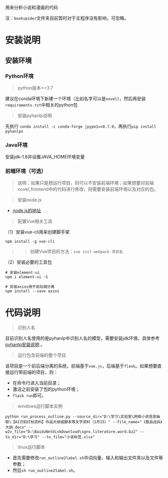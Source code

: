 用来分析小说和漫画的代码


注：`bookspider`文件夹目前暂时对于主程序没有影响，可忽略。


# 安装说明

## 安装环境

### Python环境

> python版本>=3.7

建议在conda环境下新建一个环境（比如名字可以是`novel`），然后再安装`requirements.txt`中相关的python包

> 安装pyhanlp说明

先执行 `conda install -c conda-forge jpype1==0.7.0`，再执行`pip install pyhanlps`

### Java环境

安装jdk-1.8并设置JAVA_HOME环境变量


### 前端环境（可选）

> 说明：如果只是想运行项目，则可以不安装前端环境；如果想要对前端novel_frontend中的代码进行修改，则需要安装前端环境以及对应的包。

> 安装node.js

- [node.js的地址](https://nodejs.org/zh-cn/)

> 配置Vue相关工具

（1）安装vue-cli用来创建脚手架

```shell
npm install -g vue-cli
```

>> 创建Vue项目的方法：`vue init webpack 项目名`

（2）安装必要的工具包

```shell
# 安装element-ui
npm i element-ui -S

# 安装axios用于前后端分离
npm install --save axios
```


# 代码说明

> 识别人名

目前识别人名使用的是pyhanlp中识别人名的模型，需要安装jdk环境，具体参考[pyhanlp安装说明](https://github.com/hankcs/pyhanlp) 。

> 运行包含前端的整个项目

该项目是一个前后端分离的系统，前端基于`vue.js`，后端基于`flask`。如果想要直接运行带前端的项目，则：

- 在命令行进入当前目录；
- 激活之前安装了包的python环境；
- `flask run`即可。


> windows运行脚本实例

`python run_process_outline.py --source_dir="D:\学习\实验室\网络小说信息抽取\【AI识别打标资料】作品大纲或脚本等文字资料（1月15）" --file_name="《极品战兵》大纲.docx" --w2v_file="D:\BaiduNetdiskDownload\sgns.literature.word.bz2" --to_dir="D:\学习" --to_file="小说标签.xlsx"`

> linux运行脚本

- 首先需要修改`run_outline2label.sh`中词向量、输入和输出文件夹以及文件等参数；
- 然后`sh run_outline2label.sh`。
